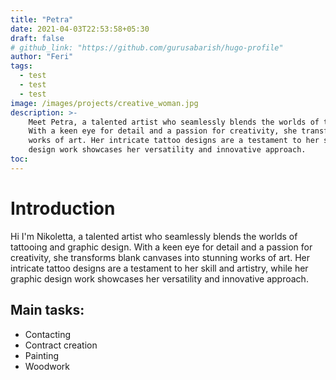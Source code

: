 ```yaml
---
title: "Petra"
date: 2021-04-03T22:53:58+05:30
draft: false
# github_link: "https://github.com/gurusabarish/hugo-profile"
author: "Feri"
tags:
  - test
  - test
  - test
image: /images/projects/creative_woman.jpg
description: >-
    Meet Petra, a talented artist who seamlessly blends the worlds of tattooing and graphic design. 
    With a keen eye for detail and a passion for creativity, she transforms blank canvases into stunning 
    works of art. Her intricate tattoo designs are a testament to her skill and artistry, while her graphic 
    design work showcases her versatility and innovative approach.
toc: 
---
```


  # Introduction

  Hi I'm Nikoletta, a talented artist who seamlessly blends the worlds of tattooing and graphic design. 
  With a keen eye for detail and a passion for creativity, she transforms blank canvases into stunning 
  works of art. Her intricate tattoo designs are a testament to her skill and artistry, while her graphic 
  design work showcases her versatility and innovative approach.

  ## Main tasks:

  * Contacting
  * Contract creation
  * Painting
  * Woodwork
  
```